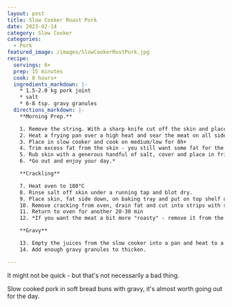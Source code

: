 ```yaml
---
layout: post
title: Slow Cooker Roast Pork
date: 2023-02-14
category: Slow Cooker
categories: 
  - Pork
featured_image: /images/SlowCookerRostPork.jpg
recipe:
  servings: 6+
  prep: 15 minutes
  cook: 8 hours+
  ingredients_markdown: |-
    * 1.5-2.0 kg pork joint
    * salt
    * 6-8 tsp. gravy granules
  directions_markdown: |-
    **Morning Prep.**

    1. Remove the string. With a sharp knife cut off the skin and place to one side. Trim as much fat from the meat as you can, then re-tie the meat.
    2. Heat a frying pan over a high heat and sear the meat on all sides (don't forget the ends). 
    3. Place in slow cooker and cook on medium/low for 8h+ 
    4. Trim excess fat from the skin - you still want some fat for the cracking, just tidy it up a bit.
    5. Rub skin with a generous handful of salt, cover and place in fridge.
    6. *Go out and enjoy your day.*

    **Crackling**

    7. Heat oven to 180°C
    8. Rinse salt off skin under a running tap and blot dry.
    9. Place skin, fat side down, on baking tray and put on top shelf of oven for 20 minutes
    10. Remove cracking from oven, drain fat and cut into strips with scissors, Turn oven up to 220°C.
    11. Return to oven for another 20-30 min
    12. *If you want the meat a bit more "roasty" - remove it from the slow cooker and place, uncovered, in the oven while the cracking finishes up.*

    **Gravy**

    13. Empty the juices from the slow cooker into a pan and heat to a simmer over a medium low heat.
    14. Add enough gravy granules to thicken.

---
```

It might not be quick - but that's not necessarily a bad thing.

Slow cooked pork in soft bread buns with gravy, it's almost worth going out for the day.